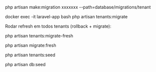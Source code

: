 php artisan make:migration xxxxxxx --path=database/migrations/tenant

docker exec -it laravel-app bash
php artisan tenants:migrate


Rodar refresh em todos tenants (rollback + migrate):

php artisan tenants:migrate-fresh

php artisan migrate:fresh

php artisan tenants:seed

php artisan db:seed

